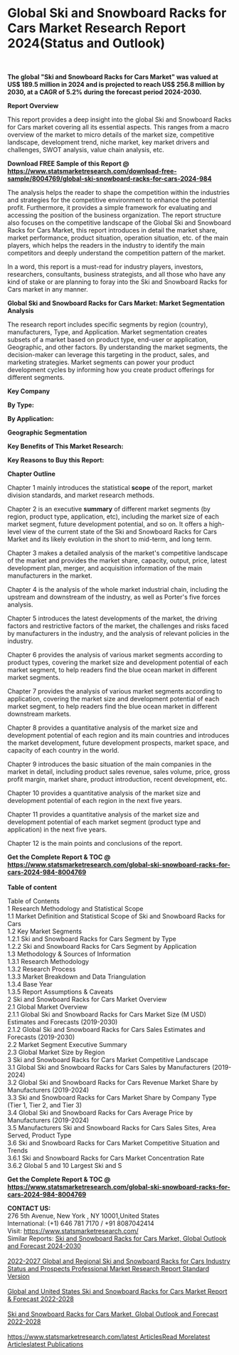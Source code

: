 <h1>Global Ski and Snowboard Racks for Cars Market Research Report 2024(Status and Outlook)</h1><br/><p><strong>The global "Ski and Snowboard Racks for Cars Market" was valued at US$ 189.5 million in 2024 and is projected to reach US$ 256.8 million by 2030, at a <strong>CAGR</strong> of 5.2% during the forecast period 2024-2030.</strong></p><p><strong>Report Overview</strong></p><p>This report provides a deep insight into the global Ski and Snowboard Racks for Cars market covering all its essential aspects. This ranges from a macro overview of the market to micro details of the market size, competitive landscape, development trend, niche market, key market drivers and challenges, SWOT analysis, value chain analysis, etc.</p><p><strong>Download FREE Sample of this Report @ <a href="https://www.statsmarketresearch.com/download-free-sample/8004769/global-ski-snowboard-racks-for-cars-2024-984">https://www.statsmarketresearch.com/download-free-sample/8004769/global-ski-snowboard-racks-for-cars-2024-984</a></strong></p><p>The analysis helps the reader to shape the competition within the industries and strategies for the competitive environment to enhance the potential profit. Furthermore, it provides a simple framework for evaluating and accessing the position of the business organization. The report structure also focuses on the competitive landscape of the Global Ski and Snowboard Racks for Cars Market, this report introduces in detail the market share, market performance, product situation, operation situation, etc. of the main players, which helps the readers in the industry to identify the main competitors and deeply understand the competition pattern of the market.</p><p>In a word, this report is a must-read for industry players, investors, researchers, consultants, business strategists, and all those who have any kind of stake or are planning to foray into the Ski and Snowboard Racks for Cars market in any manner.</p><p><strong>Global Ski and Snowboard Racks for Cars Market: Market Segmentation Analysis</strong></p><p>The research report includes specific segments by region (country), manufacturers, Type, and Application. Market segmentation creates subsets of a market based on product type, end-user or application, Geographic, and other factors. By understanding the market segments, the decision-maker can leverage this targeting in the product, sales, and marketing strategies. Market segments can power your product development cycles by informing how you create product offerings for different segments.</p><p><strong>Key Company</strong></p><p><strong>By Type:</strong></p><p><strong><strong>By Application</strong>:</strong></p><p><strong>Geographic Segmentation</strong></p><p><strong>Key Benefits of This Market Research:</strong></p><p><strong>Key <strong>Reasons to Buy</strong> this Report:</strong></p><p><strong>Chapter Outline</strong></p><p>Chapter 1 mainly introduces the statistical <strong>scope</strong> of the report, market division standards, and market research methods.</p><p>Chapter 2 is an executive <strong>summary</strong> of different market segments (by region, product type, application, etc), including the market size of each market segment, future development potential, and so on. It offers a high-level view of the current state of the Ski and Snowboard Racks for Cars Market and its likely evolution in the short to mid-term, and long term.</p><p>Chapter 3 makes a detailed analysis of the market's competitive landscape of the market and provides the market share, capacity, output, price, latest development plan, merger, and acquisition information of the main manufacturers in the market.</p><p>Chapter 4 is the analysis of the whole market industrial chain, including the upstream and downstream of the industry, as well as Porter's five forces analysis.</p><p>Chapter 5 introduces the latest developments of the market, the driving factors and restrictive factors of the market, the challenges and risks faced by manufacturers in the industry, and the analysis of relevant policies in the industry.</p><p>Chapter 6 provides the analysis of various market segments according to product types, covering the market size and development potential of each market segment, to help readers find the blue ocean market in different market segments.</p><p>Chapter 7 provides the analysis of various market segments according to application, covering the market size and development potential of each market segment, to help readers find the blue ocean market in different downstream markets.</p><p>Chapter 8 provides a quantitative analysis of the market size and development potential of each region and its main countries and introduces the market development, future development prospects, market space, and capacity of each country in the world.</p><p>Chapter 9 introduces the basic situation of the main companies in the market in detail, including product sales revenue, sales volume, price, gross profit margin, market share, product introduction, recent development, etc.</p><p>Chapter 10 provides a quantitative analysis of the market size and development potential of each region in the next five years.</p><p>Chapter 11 provides a quantitative analysis of the market size and development potential of each market segment (product type and application) in the next five years.</p><p>Chapter 12 is the main points and conclusions of the report.</p><div><b>Get the Complete Report & TOC @ <a href="https://www.statsmarketresearch.com/global-ski-snowboard-racks-for-cars-2024-984-8004769">https://www.statsmarketresearch.com/global-ski-snowboard-racks-for-cars-2024-984-8004769</a></b></div><br><b>Table of content</b><p>Table of Contents<br />1 Research Methodology and Statistical Scope<br />1.1 Market Definition and Statistical Scope of Ski and Snowboard Racks for Cars<br />1.2 Key Market Segments<br />1.2.1 Ski and Snowboard Racks for Cars Segment by Type<br />1.2.2 Ski and Snowboard Racks for Cars Segment by Application<br />1.3 Methodology & Sources of Information<br />1.3.1 Research Methodology<br />1.3.2 Research Process<br />1.3.3 Market Breakdown and Data Triangulation<br />1.3.4 Base Year<br />1.3.5 Report Assumptions & Caveats<br />2 Ski and Snowboard Racks for Cars Market Overview<br />2.1 Global Market Overview<br />2.1.1 Global Ski and Snowboard Racks for Cars Market Size (M USD) Estimates and Forecasts (2019-2030)<br />2.1.2 Global Ski and Snowboard Racks for Cars Sales Estimates and Forecasts (2019-2030)<br />2.2 Market Segment Executive Summary<br />2.3 Global Market Size by Region<br />3 Ski and Snowboard Racks for Cars Market Competitive Landscape<br />3.1 Global Ski and Snowboard Racks for Cars Sales by Manufacturers (2019-2024)<br />3.2 Global Ski and Snowboard Racks for Cars Revenue Market Share by Manufacturers (2019-2024)<br />3.3 Ski and Snowboard Racks for Cars Market Share by Company Type (Tier 1, Tier 2, and Tier 3)<br />3.4 Global Ski and Snowboard Racks for Cars Average Price by Manufacturers (2019-2024)<br />3.5 Manufacturers Ski and Snowboard Racks for Cars Sales Sites, Area Served, Product Type<br />3.6 Ski and Snowboard Racks for Cars Market Competitive Situation and Trends<br />3.6.1 Ski and Snowboard Racks for Cars Market Concentration Rate<br />3.6.2 Global 5 and 10 Largest Ski and S<br><div><b>Get the Complete Report & TOC @ <a href="https://www.statsmarketresearch.com/global-ski-snowboard-racks-for-cars-2024-984-8004769">https://www.statsmarketresearch.com/global-ski-snowboard-racks-for-cars-2024-984-8004769</a></b></div></p> <b>CONTACT US:</b><br>276 5th Avenue, New York , NY 10001,United States<br>International: (+1) 646 781 7170 / +91 8087042414<br>Visit: <a href="https://www.statsmarketresearch.com/">https://www.statsmarketresearch.com/</a><br>Similar Reports: <a href="https://www.statsmarketresearch.com/global-ski-snowboard-racks-for-cars-2024-984-8004769">Ski and Snowboard Racks for Cars Market, Global Outlook and Forecast 2024-2030</a><br/><br/><a href="https://www.statsmarketresearch.com/global-ski-snowboard-racks-for-cars-2024-984-8004769">2022-2027 Global and Regional Ski and Snowboard Racks for Cars Industry Status and Prospects Professional Market Research Report Standard Version</a><br/><br/><a href="https://www.statsmarketresearch.com/global-ski-snowboard-racks-for-cars-2024-984-8004769">Global and United States Ski and Snowboard Racks for Cars Market Report & Forecast 2022-2028</a><br/><br/><a href="https://www.statsmarketresearch.com/global-ski-snowboard-racks-for-cars-2024-984-8004769">Ski and Snowboard Racks for Cars Market, Global Outlook and Forecast 2022-2028</a><br/><br/><a href="https://gyeongbokgung.com">https://www.statsmarketresearch.com/</a><a href="https://hallyeomaritime.com">latest Articles</a><a href="https://jingwansa.com">Read More</a><a href=https://nguoiviet.jp/">latest Articles</a><a href="https://www.intelmarketresearch.com/">latest Publications</a>